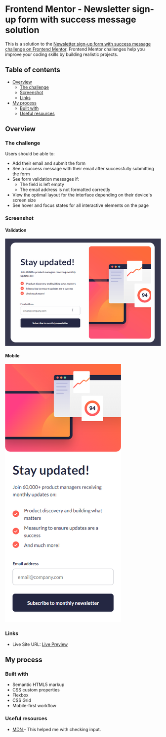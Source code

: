 # Frontend Mentor - Newsletter sign-up form with success message solution

This is a solution to the [Newsletter sign-up form with success message challenge on Frontend Mentor](https://www.frontendmentor.io/challenges/newsletter-signup-form-with-success-message-3FC1AZbNrv). Frontend Mentor challenges help you improve your coding skills by building realistic projects.

## Table of contents

- [Overview](#overview)
  - [The challenge](#the-challenge)
  - [Screenshot](#screenshot)
  - [Links](#links)
- [My process](#my-process)
  - [Built with](#built-with)
  - [Useful resources](#useful-resources)

## Overview

### The challenge

Users should be able to:

- Add their email and submit the form
- See a success message with their email after successfully submitting the form
- See form validation messages if:
  - The field is left empty
  - The email address is not formatted correctly
- View the optimal layout for the interface depending on their device's screen size
- See hover and focus states for all interactive elements on the page

### Screenshot

#### Validation

![Validation](./assets/images/desktop.gif)

#### Mobile

![Mobile](./assets/images/mobile.png)

### Links

- Live Site URL: [Live Preview](https://seppa89.github.io/newsletter-sign-up-form-with-success-message-solution/)

## My process

### Built with

- Semantic HTML5 markup
- CSS custom properties
- Flexbox
- CSS Grid
- Mobile-first workflow

### Useful resources

- [MDN ](https://developer.mozilla.org/en-US/docs/Learn/Forms/Form_validation#validating_forms_without_a_built-in_api) - This helped me with checking input.
